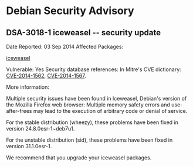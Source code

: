 
Debian Security Advisory
========================


DSA-3018-1 iceweasel -- security update
---------------------------------------



Date Reported:
03 Sep 2014
Affected Packages:

[iceweasel](https://packages.debian.org/src:iceweasel)

Vulnerable:
Yes
Security database references:
In Mitre's CVE dictionary: [CVE-2014-1562](https://security-tracker.debian.org/tracker/CVE-2014-1562), [CVE-2014-1567](https://security-tracker.debian.org/tracker/CVE-2014-1567).  

More information:

Multiple security issues have been found in Iceweasel, Debian's version
of the Mozilla Firefox web browser: Multiple memory safety errors and
use-after-frees may lead to the execution of arbitrary code or denial
of service.


For the stable distribution (wheezy), these problems have been fixed in
version 24.8.0esr-1~deb7u1.


For the unstable distribution (sid), these problems have been fixed in
version 31.1.0esr-1.


We recommend that you upgrade your iceweasel packages.





